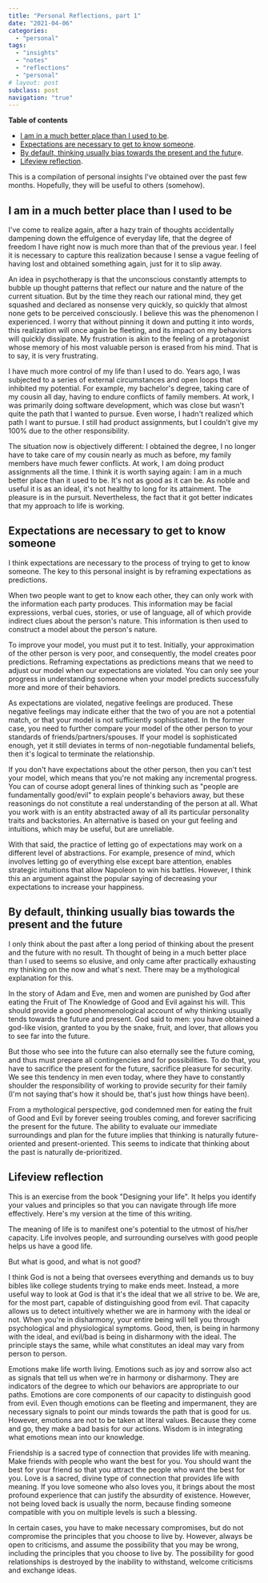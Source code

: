 ```yaml
---
title: "Personal Reflections, part 1"
date: "2021-04-06"
categories:
  - "personal"
tags:
  - "insights"
  - "notes"
  - "reflections"
  - "personal"
# layout: post
subclass: post
navigation: "true"
---
```


**Table of contents**

- [I am in a much better place than I used to be](#pr-1).
- [Expectations are necessary to get to know someone](#pr-2).
- [By default, thinking usually bias towards the present and the futur](#pr-3)e.
- [Lifeview reflection](#pr-4).

This is a compilation of personal insights I've obtained over the past few months. Hopefully, they will be useful to others (somehow).

## I am in a much better place than I used to be

I've come to realize again, after a hazy train of thoughts accidentally dampening down the effulgence of everyday life, that the degree of freedom I have right now is much more than that of the previous year. I feel it is necessary to capture this realization because I sense a vague feeling of having lost and obtained something again, just for it to slip away.

An idea in psychotherapy is that the unconscious constantly attempts to bubble up thought patterns that reflect our nature and the nature of the current situation. But by the time they reach our rational mind, they get squashed and declared as nonsense very quickly, so quickly that almost none gets to be perceived consciously. I believe this was the phenomenon I experienced. I worry that without pinning it down and putting it into words, this realization will once again be fleeting, and its impact on my behaviors will quickly dissipate. My frustration is akin to the feeling of a protagonist whose memory of his most valuable person is erased from his mind. That is to say, it is very frustrating.

I have much more control of my life than I used to do. Years ago, I was subjected to a series of external circumstances and open loops that inhibited my potential. For example, my bachelor's degree, taking care of my cousin all day, having to endure conflicts of family members. At work, I was primarily doing software development, which was close but wasn't quite the path that I wanted to pursue. Even worse, I hadn't realized which path I want to pursue. I still had product assignments, but I couldn't give my 100% due to the other responsibility.

The situation now is objectively different: I obtained the degree, I no longer have to take care of my cousin nearly as much as before, my family members have much fewer conflicts. At work, I am doing product assignments all the time. I think it is worth saying again: I am in a much better place than it used to be. It's not as good as it can be. As noble and useful it is as an ideal, it's not healthy to long for its attainment. The pleasure is in the pursuit. Nevertheless, the fact that it got better indicates that my approach to life is working.

## Expectations are necessary to get to know someone

I think expectations are necessary to the process of trying to get to know someone. The key to this personal insight is by reframing expectations as predictions.

When two people want to get to know each other, they can only work with the information each party produces. This information may be facial expressions, verbal cues, stories, or use of language, all of which provide indirect clues about the person's nature. This information is then used to construct a model about the person's nature.

To improve your model, you must put it to test. Initially, your approximation of the other person is very poor, and consequently, the model creates poor predictions. Reframing expectations as predictions means that we need to adjust our model when our expectations are violated. You can only see your progress in understanding someone when your model predicts successfully more and more of their behaviors.

As expectations are violated, negative feelings are produced. These negative feelings may indicate either that the two of you are not a potential match, or that your model is not sufficiently sophisticated. In the former case, you need to further compare your model of the other person to your standards of friends/partners/spouses. If your model is sophisticated enough, yet it still deviates in terms of non-negotiable fundamental beliefs, then it's logical to terminate the relationship.

If you don't have expectations about the other person, then you can't test your model, which means that you're not making any incremental progress. You can of course adopt general lines of thinking such as "people are fundamentally good/evil" to explain people's behaviors away, but these reasonings do not constitute a real understanding of the person at all. What you work with is an entity abstracted away of all its particular personality traits and backstories. An alternative is based on your gut feeling and intuitions, which may be useful, but are unreliable.

With that said, the practice of letting go of expectations may work on a different level of abstractions. For example, presence of mind, which involves letting go of everything else except bare attention, enables strategic intuitions that allow Napoleon to win his battles. However, I think this an argument against the popular saying of decreasing your expectations to increase your happiness.

## By default, thinking usually bias towards the present and the future

I only think about the past after a long period of thinking about the present and the future with no result. Th thought of being in a much better place than I used to seems so elusive, and only came after practically exhausting my thinking on the now and what's next. There may be a mythological explanation for this.

In the story of Adam and Eve, men and women are punished by God after eating the Fruit of The Knowledge of Good and Evil against his will. This should provide a good phenomenological account of why thinking usually tends towards the future and present. God said to men: you have obtained a god-like vision, granted to you by the snake, fruit, and lover, that allows you to see far into the future.

But those who see into the future can also eternally see the future coming, and thus must prepare all contingencies and for possibilities. To do that, you have to sacrifice the present for the future, sacrifice pleasure for security. We see this tendency in men even today, where they have to constantly shoulder the responsibility of working to provide security for their family (I'm not saying that's how it should be, that's just how things have been).

From a mythological perspective, god condemned men for eating the fruit of Good and Evil by forever seeing troubles coming, and forever sacrificing the present for the future. The ability to evaluate our immediate surroundings and plan for the future implies that thinking is naturally future-oriented and present-oriented. This seems to indicate that thinking about the past is naturally de-prioritized.

## Lifeview reflection

This is an exercise from the book "Designing your life". It helps you identify your values and principles so that you can navigate through life more effectively. Here's my version at the time of this writing.

The meaning of life is to manifest one's potential to the utmost of his/her capacity. Life involves people, and surrounding ourselves with good people helps us have a good life.

But what is good, and what is not good?

I think God is not a being that oversees everything and demands us to buy bibles like college students trying to make ends meet. Instead, a more useful way to look at God is that it's the ideal that we all strive to be. We are, for the most part, capable of distinguishing good from evil. That capacity allows us to detect intuitively whether we are in harmony with the ideal or not. When you're in disharmony, your entire being will tell you through psychological and physiological symptoms. Good, then, is being in harmony with the ideal, and evil/bad is being in disharmony with the ideal. The principle stays the same, while what constitutes an ideal may vary from person to person.

Emotions make life worth living. Emotions such as joy and sorrow also act as signals that tell us when we're in harmony or disharmony. They are indicators of the degree to which our behaviors are appropriate to our paths. Emotions are core components of our capacity to distinguish good from evil. Even though emotions can be fleeting and impermanent, they are necessary signals to point our minds towards the path that is good for us. However, emotions are not to be taken at literal values. Because they come and go, they make a bad basis for our actions. Wisdom is in integrating what emotions mean into our knowledge.

Friendship is a sacred type of connection that provides life with meaning. Make friends with people who want the best for you. You should want the best for your friend so that you attract the people who want the best for you. Love is a sacred, divine type of connection that provides life with meaning. If you love someone who also loves you, it brings about the most profound experience that can justify the absurdity of existence. However, not being loved back is usually the norm, because finding someone compatible with you on multiple levels is such a blessing.

In certain cases, you have to make necessary compromises, but do not compromise the principles that you choose to live by. However, always be open to criticisms, and assume the possibility that you may be wrong, including the principles that you choose to live by. The possibility for good relationships is destroyed by the inability to withstand, welcome criticisms and exchange ideas.
